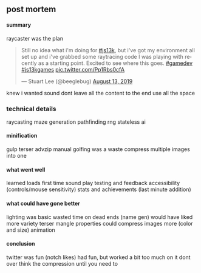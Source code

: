 ## post mortem

#### summary

raycaster was the plan

<blockquote class="twitter-tweet"><p lang="en" dir="ltr">Still no idea what i&#39;m doing for <a href="https://twitter.com/hashtag/js13k?src=hash&amp;ref_src=twsrc%5Etfw">#js13k</a>, but i&#39;ve got my environment all set up and i&#39;ve grabbed some raytracing code I was playing with recently as a starting point. Excited to see where this goes. <a href="https://twitter.com/hashtag/gamedev?src=hash&amp;ref_src=twsrc%5Etfw">#gamedev</a> <a href="https://twitter.com/hashtag/js13kgames?src=hash&amp;ref_src=twsrc%5Etfw">#js13kgames</a> <a href="https://t.co/Pp1Rbs0cfA">pic.twitter.com/Pp1Rbs0cfA</a></p>&mdash; Stuart Lee (@beeglebug) <a href="https://twitter.com/beeglebug/status/1161363436904878080?ref_src=twsrc%5Etfw">August 13, 2019</a></blockquote> <script async src="https://platform.twitter.com/widgets.js" charset="utf-8"></script>

knew i wanted sound
dont leave all the content to the end
use all the space

### technical details

raycasting
maze generation
pathfinding
rng
stateless ai

#### minification

gulp
terser
advzip
manual golfing was a waste
compress multiple images into one

#### what went well

learned loads
first time sound
play testing and feedback
accessibility (controls/mouse sensitivity)
stats and achievements (last minute addition)

#### what could have gone better

lighting was basic
wasted time on dead ends (name gen)
would have liked more variety
terser mangle properties
could compress images more (color and size)
animation

#### conclusion

twitter was fun (notch likes)
had fun, but worked a bit too much on it
dont over think the compression until you need to
